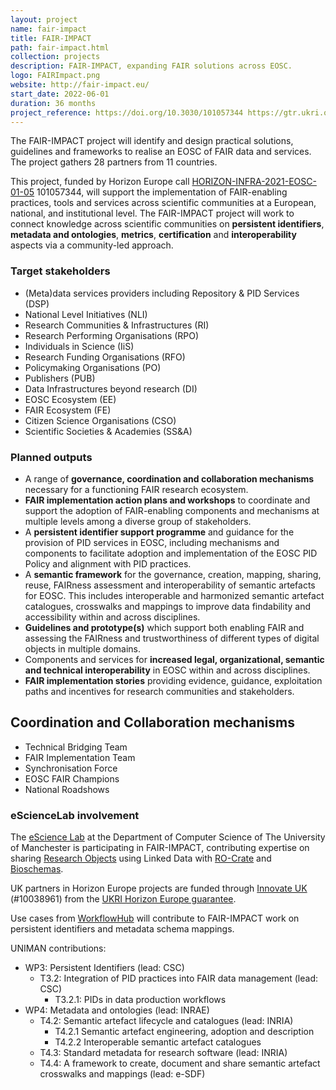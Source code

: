 ```yaml
---
layout: project
name: fair-impact
title: FAIR-IMPACT
path: fair-impact.html
collection: projects
description: FAIR-IMPACT, expanding FAIR solutions across EOSC.
logo: FAIRImpact.png
website: http://fair-impact.eu/
start_date: 2022-06-01
duration: 36 months
project_reference: https://doi.org/10.3030/101057344 https://gtr.ukri.org/projects?ref=10038961
---
```


The FAIR-IMPACT project will identify and design practical solutions, guidelines and frameworks to realise an EOSC of FAIR data and services. The project gathers 28 partners from 11 countries.

This project, funded by Horizon Europe call [HORIZON-INFRA-2021-EOSC-01-05](https://ec.europa.eu/info/funding-tenders/opportunities/portal/screen/opportunities/topic-details/horizon-infra-2021-eosc-01-05) 101057344, will support the implementation of FAIR-enabling practices, tools and services across scientific communities at a European, national, and institutional level.  The FAIR-IMPACT project will work to connect knowledge across scientific communities on **persistent identifiers**, **metadata and ontologies**, **metrics**, **certification** and **interoperability** aspects via a community-led approach.

### Target stakeholders

* (Meta)data services providers including Repository & PID Services (DSP)
* National Level Initiatives (NLI)
* Research Communities & Infrastructures (RI)
* Research Performing Organisations (RPO)
* Individuals in Science (IiS)
* Research Funding Organisations (RFO)
* Policymaking Organisations (PO)
* Publishers (PUB)
* Data Infrastructures beyond research (DI)
* EOSC Ecosystem (EE)
* FAIR Ecosystem (FE)
* Citizen Science Organisations (CSO)
* Scientific Societies & Academies (SS&A)

### Planned outputs

* A range of **governance, coordination and collaboration mechanisms** necessary for a functioning FAIR research ecosystem.
* **FAIR implementation action plans and workshops** to coordinate and support the adoption of FAIR-enabling components and mechanisms at multiple levels among a diverse group of stakeholders.
* A **persistent identifier support programme** and guidance for the provision of PID services in EOSC, including mechanisms and components to facilitate adoption and implementation of the EOSC PID Policy and alignment with PID practices.
* A **semantic framework** for the governance, creation, mapping, sharing, reuse, FAIRness assessment and interoperability of semantic artefacts for EOSC. This includes interoperable and harmonized semantic artefact catalogues, crosswalks and mappings to improve data findability and accessibility within and across disciplines. 
* **Guidelines and prototype(s)** which support both enabling FAIR and assessing the FAIRness and trustworthiness of different types of digital objects in multiple domains.
* Components and services for **increased legal, organizational, semantic and technical interoperability** in EOSC within and across disciplines.
* **FAIR implementation stories** providing evidence, guidance, exploitation paths and incentives for research communities and stakeholders.

## Coordination and Collaboration mechanisms

* Technical Bridging Team
* FAIR Implementation Team
* Synchronisation Force
* EOSC FAIR Champions
* National Roadshows

### eScienceLab involvement

The [eScience Lab](https://esciencelab.org.uk/) at the Department of Computer Science of The University of Manchester is participating in FAIR-IMPACT, contributing expertise on sharing [Research Objects](/products/researchobject/) using Linked Data with [RO-Crate](https://www.researchobject.org/ro-crate/) and [Bioschemas](/activities/bioschemas/).

UK partners in Horizon Europe projects are funded through [Innovate UK](https://www.ukri.org/councils/innovate-uk/) (#10038961) from the [UKRI Horizon Europe guarantee](https://www.ukri.org/apply-for-funding/apply-for-horizon-europe-guarantee-funding/).

Use cases from [WorkflowHub](/products/workflowhub/) will contribute to FAIR-IMPACT work on persistent identifiers and metadata schema mappings.

UNIMAN contributions:

* WP3: Persistent Identifiers (lead: CSC)
  - T3.2: Integration of PID practices into FAIR data management (lead: CSC)
    + T3.2.1: PIDs in data production workflows
* WP4: Metadata and ontologies (lead: INRAE)
  - T4.2: Semantic artefact lifecycle and catalogues (lead: INRIA)
    + T4.2.1 Semantic artefact engineering, adoption and description  
    + T4.2.2 Interoperable semantic artefact catalogues
  - T4.3: Standard metadata for research software (lead: INRIA)
  - T4.4: A framework to create, document and share semantic artefact crosswalks and mappings (lead: e-SDF)
  
